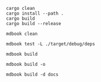 ```shell
cargo clean
cargo install --path .
cargo build
cargo build --release
```

```shell
mdbook clean
```

```shell
mdbook test -L ./target/debug/deps
```

```shell
mdbook build
```

```shell
mdbook build -o
```

```shell
mdbook build -d docs
```
